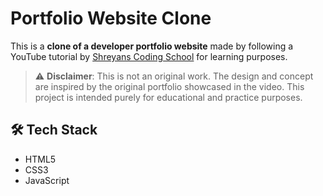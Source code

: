 # Portfolio Website Clone #

This is a **clone of a developer portfolio website** made by following a YouTube tutorial by [Shreyans Coding School](https://www.youtube.com/watch?v=InvSEpJUXu4&t=9810s) for learning purposes.

> ⚠️ **Disclaimer**: This is not an original work. The design and concept are inspired by the original portfolio showcased in the video. This project is intended purely for educational and practice purposes.

## 🛠️ Tech Stack

- HTML5  
- CSS3  
- JavaScript
